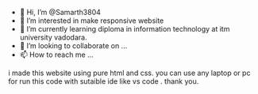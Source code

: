 - 👋 Hi, I’m @Samarth3804
- 👀 I’m interested in make responsive website
- 🌱 I’m currently learning diploma in information technology at itm university vadodara.
- 💞️ I’m looking to collaborate on ...
- 📫 How to reach me ...

<!---
Samarth3804/Samarth3804 is a ✨ special ✨ repository because its `README.md` (this file) appears on your GitHub profile.
You can click the Preview link to take a look at your changes.
--->
 i made this website using pure html and css.
 you can use any laptop or pc for run this code with sutaible ide like vs code .
 thank you.
 
